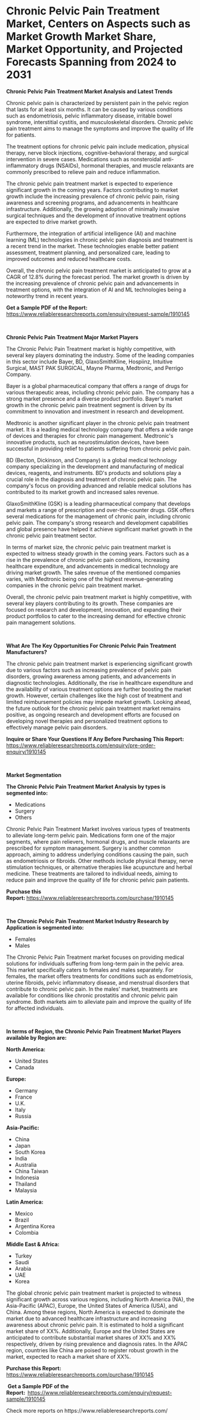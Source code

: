 <p><h1>Chronic Pelvic Pain Treatment Market, Centers on Aspects such as Market Growth Market Share, Market Opportunity, and Projected Forecasts Spanning from 2024 to 2031</h1></p><p><strong>Chronic Pelvic Pain Treatment Market Analysis and Latest Trends</strong></p>
<p><p>Chronic pelvic pain is characterized by persistent pain in the pelvic region that lasts for at least six months. It can be caused by various conditions such as endometriosis, pelvic inflammatory disease, irritable bowel syndrome, interstitial cystitis, and musculoskeletal disorders. Chronic pelvic pain treatment aims to manage the symptoms and improve the quality of life for patients.</p><p>The treatment options for chronic pelvic pain include medication, physical therapy, nerve block injections, cognitive-behavioral therapy, and surgical intervention in severe cases. Medications such as nonsteroidal anti-inflammatory drugs (NSAIDs), hormonal therapies, and muscle relaxants are commonly prescribed to relieve pain and reduce inflammation.</p><p>The chronic pelvic pain treatment market is expected to experience significant growth in the coming years. Factors contributing to market growth include the increasing prevalence of chronic pelvic pain, rising awareness and screening programs, and advancements in healthcare infrastructure. Additionally, the growing adoption of minimally invasive surgical techniques and the development of innovative treatment options are expected to drive market growth.</p><p>Furthermore, the integration of artificial intelligence (AI) and machine learning (ML) technologies in chronic pelvic pain diagnosis and treatment is a recent trend in the market. These technologies enable better patient assessment, treatment planning, and personalized care, leading to improved outcomes and reduced healthcare costs.</p><p>Overall, the chronic pelvic pain treatment market is anticipated to grow at a CAGR of 12.8% during the forecast period. The market growth is driven by the increasing prevalence of chronic pelvic pain and advancements in treatment options, with the integration of AI and ML technologies being a noteworthy trend in recent years.</p></p>
<p><strong>Get a Sample PDF of the Report:&nbsp;</strong> <a href="https://www.reliableresearchreports.com/enquiry/request-sample/1910145">https://www.reliableresearchreports.com/enquiry/request-sample/1910145</a></p>
<p>&nbsp;</p>
<p><strong>Chronic Pelvic Pain Treatment Major Market Players</strong></p>
<p><p>The Chronic Pelvic Pain Treatment market is highly competitive, with several key players dominating the industry. Some of the leading companies in this sector include Bayer, BD, GlaxoSmithKline, Hospiinz, Intuitive Surgical, MAST PAK SURGICAL, Mayne Pharma, Medtronic, and Perrigo Company. </p><p>Bayer is a global pharmaceutical company that offers a range of drugs for various therapeutic areas, including chronic pelvic pain. The company has a strong market presence and a diverse product portfolio. Bayer's market growth in the chronic pelvic pain treatment segment is driven by its commitment to innovation and investment in research and development.</p><p>Medtronic is another significant player in the chronic pelvic pain treatment market. It is a leading medical technology company that offers a wide range of devices and therapies for chronic pain management. Medtronic's innovative products, such as neurostimulation devices, have been successful in providing relief to patients suffering from chronic pelvic pain.</p><p>BD (Becton, Dickinson, and Company) is a global medical technology company specializing in the development and manufacturing of medical devices, reagents, and instruments. BD's products and solutions play a crucial role in the diagnosis and treatment of chronic pelvic pain. The company's focus on providing advanced and reliable medical solutions has contributed to its market growth and increased sales revenue.</p><p>GlaxoSmithKline (GSK) is a leading pharmaceutical company that develops and markets a range of prescription and over-the-counter drugs. GSK offers several medications for the management of chronic pain, including chronic pelvic pain. The company's strong research and development capabilities and global presence have helped it achieve significant market growth in the chronic pelvic pain treatment sector.</p><p>In terms of market size, the chronic pelvic pain treatment market is expected to witness steady growth in the coming years. Factors such as a rise in the prevalence of chronic pelvic pain conditions, increasing healthcare expenditure, and advancements in medical technology are driving market growth. The sales revenue of the mentioned companies varies, with Medtronic being one of the highest revenue-generating companies in the chronic pelvic pain treatment market.</p><p>Overall, the chronic pelvic pain treatment market is highly competitive, with several key players contributing to its growth. These companies are focused on research and development, innovation, and expanding their product portfolios to cater to the increasing demand for effective chronic pain management solutions.</p></p>
<p>&nbsp;</p>
<p><strong>What Are The Key Opportunities For Chronic Pelvic Pain Treatment Manufacturers?</strong></p>
<p><p>The chronic pelvic pain treatment market is experiencing significant growth due to various factors such as increasing prevalence of pelvic pain disorders, growing awareness among patients, and advancements in diagnostic technologies. Additionally, the rise in healthcare expenditure and the availability of various treatment options are further boosting the market growth. However, certain challenges like the high cost of treatment and limited reimbursement policies may impede market growth. Looking ahead, the future outlook for the chronic pelvic pain treatment market remains positive, as ongoing research and development efforts are focused on developing novel therapies and personalized treatment options to effectively manage pelvic pain disorders.</p></p>
<p><strong>Inquire or Share Your Questions If Any Before Purchasing This Report:</strong> <a href="https://www.reliableresearchreports.com/enquiry/pre-order-enquiry/1910145">https://www.reliableresearchreports.com/enquiry/pre-order-enquiry/1910145</a></p>
<p>&nbsp;</p>
<p><strong>Market Segmentation</strong></p>
<p><strong>The Chronic Pelvic Pain Treatment Market Analysis by types is segmented into:</strong></p>
<p><ul><li>Medications</li><li>Surgery</li><li>Others</li></ul></p>
<p><p>Chronic Pelvic Pain Treatment Market involves various types of treatments to alleviate long-term pelvic pain. Medications form one of the major segments, where pain relievers, hormonal drugs, and muscle relaxants are prescribed for symptom management. Surgery is another common approach, aiming to address underlying conditions causing the pain, such as endometriosis or fibroids. Other methods include physical therapy, nerve stimulation techniques, or alternative therapies like acupuncture and herbal medicine. These treatments are tailored to individual needs, aiming to reduce pain and improve the quality of life for chronic pelvic pain patients.</p></p>
<p><strong>Purchase this Report:&nbsp;</strong><a href="https://www.reliableresearchreports.com/purchase/1910145">https://www.reliableresearchreports.com/purchase/1910145</a></p>
<p>&nbsp;</p>
<p><strong>The Chronic Pelvic Pain Treatment Market Industry Research by Application is segmented into:</strong></p>
<p><ul><li>Females</li><li>Males</li></ul></p>
<p><p>The Chronic Pelvic Pain Treatment market focuses on providing medical solutions for individuals suffering from long-term pain in the pelvic area. This market specifically caters to females and males separately. For females, the market offers treatments for conditions such as endometriosis, uterine fibroids, pelvic inflammatory disease, and menstrual disorders that contribute to chronic pelvic pain. In the males' market, treatments are available for conditions like chronic prostatitis and chronic pelvic pain syndrome. Both markets aim to alleviate pain and improve the quality of life for affected individuals.</p></p>
<p>&nbsp;</p>
<p><strong>In terms of Region, the Chronic Pelvic Pain Treatment Market Players available by Region are:</strong></p>
<p>
    <p> <strong> North America: </strong>
        <ul>
            <li>United States</li>
            <li>Canada</li>
        </ul>
        </p> 
    <p> <strong> Europe: </strong>
        <ul>
            <li>Germany</li>
            <li>France</li>
            <li>U.K.</li>
            <li>Italy</li>
            <li>Russia</li>
        </ul>
        </p> 
    <p> <strong> Asia-Pacific: </strong>
        <ul>
            <li>China</li>
            <li>Japan</li>
            <li>South Korea</li>
            <li>India</li>
            <li>Australia</li>
            <li>China Taiwan</li>
            <li>Indonesia</li>
            <li>Thailand</li>
            <li>Malaysia</li>
        </ul>
        </p> 
    <p> <strong> Latin America: </strong>
        <ul>
            <li>Mexico</li>
            <li>Brazil</li>
            <li>Argentina Korea</li>
            <li>Colombia</li>
        </ul>
        </p> 
    <p> <strong> Middle East & Africa: </strong>
        <ul>
            <li>Turkey</li>
            <li>Saudi</li>
            <li>Arabia</li>
            <li>UAE</li>
            <li>Korea</li>
        </ul>
    </p>
    </p>
<p><p>The global chronic pelvic pain treatment market is projected to witness significant growth across various regions, including North America (NA), the Asia-Pacific (APAC), Europe, the United States of America (USA), and China. Among these regions, North America is expected to dominate the market due to advanced healthcare infrastructure and increasing awareness about chronic pelvic pain. It is estimated to hold a significant market share of XX%. Additionally, Europe and the United States are anticipated to contribute substantial market shares of XX% and XX% respectively, driven by rising prevalence and diagnosis rates. In the APAC region, countries like China are poised to register robust growth in the market, expected to reach a market share of XX%.</p></p>
<p><strong>Purchase this Report: </strong><a href="https://www.reliableresearchreports.com/purchase/1910145">https://www.reliableresearchreports.com/purchase/1910145</a></p>
<p>&nbsp;<strong>Get a Sample PDF of the Report:&nbsp;&nbsp;</strong><a href="https://www.reliableresearchreports.com/enquiry/request-sample/1910145">https://www.reliableresearchreports.com/enquiry/request-sample/1910145</a></p>
<p><strong></strong></p>
<p>Check more reports on https://www.reliableresearchreports.com/</p>